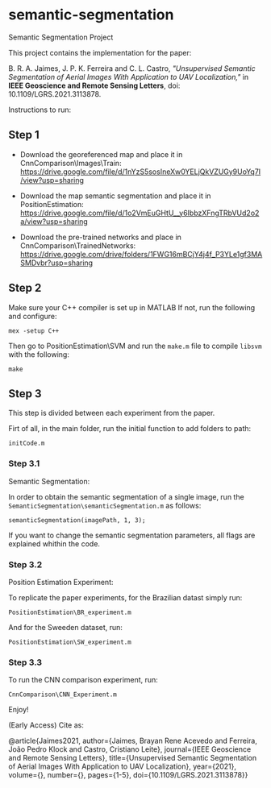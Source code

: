 # semantic-segmentation
Semantic Segmentation Project 

This project contains the implementation for the paper:

B. R. A. Jaimes, J. P. K. Ferreira and C. L. Castro, *"Unsupervised Semantic Segmentation of Aerial Images With Application to UAV Localization,"* in **IEEE Geoscience and Remote Sensing Letters**, doi: 10.1109/LGRS.2021.3113878.

Instructions to run:

## Step 1

* Download the georeferenced map and place it in CnnComparison\Images\Train:
https://drive.google.com/file/d/1nYzS5sosIneXw0YELjQkVZUGy9UoYq7I/view?usp=sharing

* Download the map semantic segmentation and place it in PositionEstimation:
https://drive.google.com/file/d/1o2VmEuGHtU__y6IbbzXFngTRbVUd2o2a/view?usp=sharing

* Download the pre-trained networks and place in CnnComparison\TrainedNetworks:
https://drive.google.com/drive/folders/1FWG16mBCjY4j4f_P3YLe1gf3MASMDvbr?usp=sharing

## Step 2

Make sure your C++ compiler is set up in MATLAB
If not, run the following and configure:

`mex -setup C++`

Then go to PositionEstimation\SVM and run the `make.m` file to compile `libsvm` with the following:

`make`

## Step 3

This step is divided between each experiment from the paper.

Firt of all, in the main folder, run the initial function to add folders to path:

`initCode.m`

### Step 3.1

Semantic Segmentation:

In order to obtain the semantic segmentation of a single image, run the `SemanticSegmentation\semanticSegmentation.m` as follows:

`semanticSegmentation(imagePath, 1, 3);`

If you want to change the semantic segmentation parameters, all flags are explained whithin the code.

### Step 3.2

Position Estimation Experiment:

To replicate the paper experiments, for the Brazilian datast simply run:

`PositionEstimation\BR_experiment.m`

And for the Sweeden dataset, run:

`PositionEstimation\SW_experiment.m`

### Step 3.3

To run the CNN comparison experiment, run:

`CnnComparison\CNN_Experiment.m`

Enjoy!


(Early Access) Cite as:

@article{Jaimes2021,
  author={Jaimes, Brayan Rene Acevedo and Ferreira, João Pedro Klock and Castro, Cristiano Leite},
  journal={IEEE Geoscience and Remote Sensing Letters}, 
  title={Unsupervised Semantic Segmentation of Aerial Images With Application to UAV Localization}, 
  year={2021},
  volume={},
  number={},
  pages={1-5},
  doi={10.1109/LGRS.2021.3113878}}
